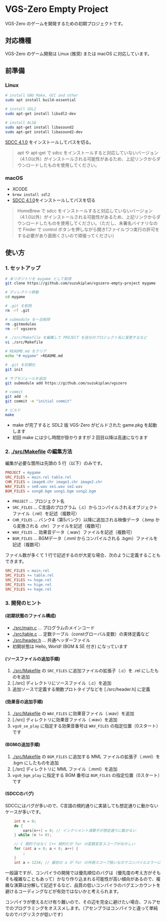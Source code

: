 # VGS-Zero Empty Project

VGS-Zero のゲームを開発するための初期プロジェクトです。

## 対応機種

VGS-Zero のゲーム開発は Linux (推奨) または macOS に対応しています。

## 前準備

### Linux

```bash
# install GNU Make, GCC and other
sudo apt install build-essential

# install SDL2
sudo apt-get install libsdl2-dev

# install ALSA
sudo apt-get install libasound2
sudo apt-get install libasound2-dev
```

[SDCC 4.1.0](https://sourceforge.net/projects/sdcc/files/sdcc-linux-amd64/4.1.0/) をインストールしてパスを切る。

> apt や apt-get で sdcc をインストールすると対応していないバージョン（4.1.0以外）がインストールされる可能性があるため、上記リンクからダウンロードしたものを使用してください。

### macOS

- XCODE
- `brew install sdl2`
- [SDCC 4.1.0](https://sourceforge.net/projects/sdcc/files/sdcc-macos-amd64/4.1.0/)をインストールしてパスを切る

> HomeBrew で sdcc をインストールすると対応していないバージョン（4.1.0以外）がインストールされる可能性があるため、上記リンクからダウンロードしたものを使用してください。（ただし、未署名バイナリなので Finder で control ボタンを押しながら開き1ファイルづつ実行の許可をする必要があり面倒くさいので頑張ってください）

## 使い方

### 1. セットアップ

```bash
# 本リポジトリを mygame として取得
git clone https://github.com/suzukiplan/vgszero-empty-project mygame

# ディレクトリ移動
cd mygame

# .git を削除
rm -rf .git

# submodule を一旦削除
rm .gitmodules
rm -rf vgszero

# ./src/Makefile を編集して PROJECT を自分のプロジェクト名に変更するなど
vi ./src/Makefile

# README.md をクリア
echo "# mygame" >README.md

# .git を初期化
git init

# サブモジュールを追加
git submodule add https://github.com/suzukiplan/vgszero

# commit
git add -A
git commit -m "initial commit"

# ビルド
make
```

- make が完了すると SDL2 版 VGS-Zero がビルドされた game.pkg を起動します
- 初回 make には少し時間が掛かりますが 2 回目以降は高速になります

### 2. [./src/Makefile](./src/Makefile) の編集方法

編集が必要な箇所は先頭の 5 行（以下）のみです。

```Makefile
PROJECT = mygame
SRC_FILES = main.rel table.rel
CHR_FILES = image0.chr image1.chr image2.chr
WAV_FILES = se0.wav se1.wav se2.wav
BGM_FILES = song0.bgm song1.bgm song2.bgm
```

- `PROJECT` ... プロジェクト名
- `SRC_FILES` ... C言語のプログラム（.c）からコンパイルされるオブジェクトファイル（.rel）を記述（複数可）
- `CHR_FILES` ... バンク4（第5バンク）以降に追加される映像データ（.bmp から変換される .chr）ファイルを記述（複数可）
- `WAV_FILES` ... 効果音データ（.wav）ファイルを記述（複数可）
- `BGM_FILES` ... BGMデータ（.mml からコンパイルされる .bgm）ファイルを記述（複数可）

ファイル数が多くて 1 行で記述するのが大変な場合、次のように定義することもできます。

```Makefile
SRC_FILES = main.rel
SRC_FILES += table.rel
SRC_FILES += hoge.rel
SRC_FILES += hige.rel
SRC_FILES += hage.rel
```

### 3. 開発のヒント

#### (初期状態のファイル構成)

- [./src/main.c](./src/main.c) ... プログラムのメインコード
- [./src/table.c](./src/table.c) ... 定数テーブル（constグローバル変数）の実体定義など
- [./src/header.h](./src/header.h) ... 共通ヘッダーファイル
- 初期状態は Hello, World! (BGM & SE 付き) になっています

#### (ソースファイルの追加手順)

1. [./src/Makefile](./src/Makefile) の `SRC_FILES` に追加ファイルの拡張子（.c）を .rel にしたものを追加
2. [./src] ディレクトリにソースファイル（.c）を追加
3. 追加ソースで定義する関数プロトタイプなどを [./src/header.h] に定義

#### (効果音の追加手順)

1. [./src/Makefile](./src/Makefile) の `WAV_FILES` に効果音ファイル（.wav）を追加
2. [./src] ディレクトリに効果音ファイル（.wav）を追加
3. `vgs0_se_play` に指定する効果音番号は `WAV_FILES` の指定位置（0スタート）です

#### (BGMの追加手順)

1. [./src/Makefile](./src/Makefile) の `BGM_FILES` に追加する MML ファイルの拡張子（.mml）を .bgm にしたものを追加
2. [./src] ディレクトリに MML ファイル（.mml）を追加
3. `vgs0_bgm_play` に指定する BGM 番号は `BGM_FILES` の指定位置（0スタート）です

#### (SDCCのバグ)

SDCCにはバグが多いので、C言語の規約通りに実装しても想定通りに動かないケースが多いです。

```c
    int n = 0;
    do {
        vars[n++] = 0; // インクリメント演算子が想定通りに動かない
    } while (n != 0);
```

```c
    // C 規約ではなく C++ 規約だが for の変数宣言スコープがおかしい
    for (int a = 0; a < 8; a++) {
        ;
    }
    int a = 1234; // 最初の a が for の外側スコープ扱いなのでコンパイルエラーになる
```

一般論ですが、コンパイラの開発では優先順位のバグは（優先度の考え方がそもそも複雑なこともあって）かなり作り込まれる可能性が高い傾向があるので、複雑な演算は分解して記述するなど、品質の低いコンパイラのバグエンカウントを避けるコーディングなどが有効ではないかと考えられます。

コンパイラが使えるだけ有り難いので、その辺を完全に避けたい場合、フルアセでのプログラミングをオススメします。（アセンブラはコンパイラと違って単純なのでバグリスクが低いです）

